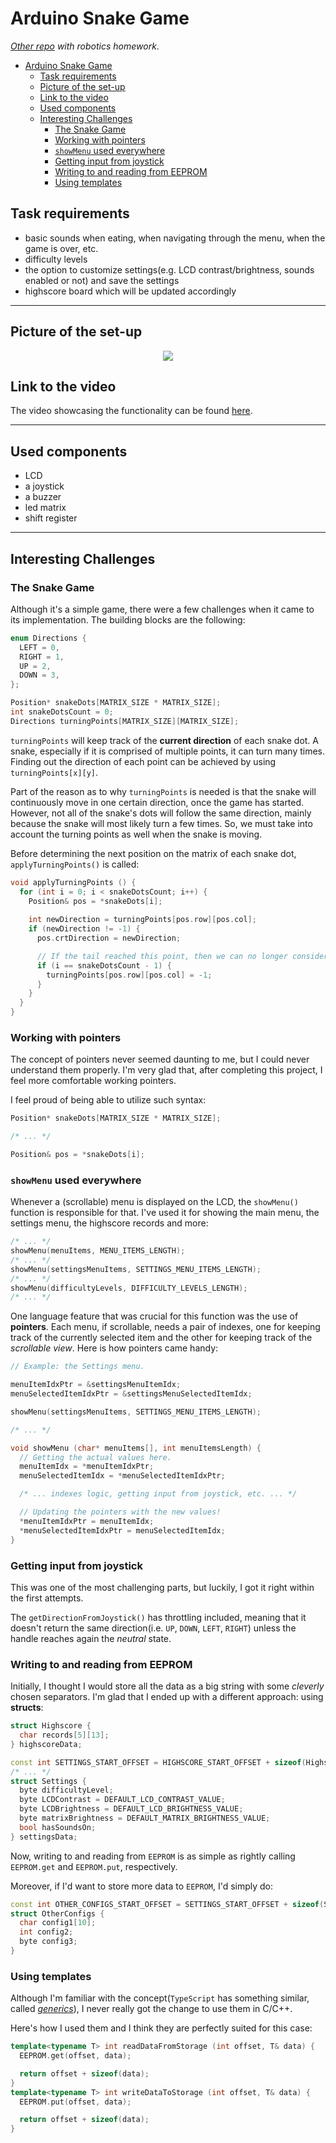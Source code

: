 # Arduino Snake Game

*[Other repo](https://github.com/Andrei0872/IntroductionToRobotics) with robotics homework*.

- [Arduino Snake Game](#arduino-snake-game)
  - [Task requirements](#task-requirements)
  - [Picture of the set-up](#picture-of-the-set-up)
  - [Link to the video](#link-to-the-video)
  - [Used components](#used-components)
  - [Interesting Challenges](#interesting-challenges)
    - [The Snake Game](#the-snake-game)
    - [Working with pointers](#working-with-pointers)
    - [`showMenu` used everywhere](#showmenu-used-everywhere)
    - [Getting input from joystick](#getting-input-from-joystick)
    - [Writing to and reading from EEPROM](#writing-to-and-reading-from-eeprom)
    - [Using templates](#using-templates)

## Task requirements

* basic sounds when eating, when navigating through the menu, when the game is over, etc.
* difficulty levels
* the option to customize settings(e.g. LCD contrast/brightness, sounds enabled or not) and save the settings
* highscore board which will be updated accordingly

---

## Picture of the set-up

<div style="text-align: center;">
  <img src="./assets/matrice.jpg">
</div>

## Link to the video

The video showcasing the functionality can be found [here](https://youtu.be/osQ7XLqH9wk).

---

## Used components

* LCD
* a joystick
* a buzzer
* led matrix
* shift register

---

## Interesting Challenges

### The Snake Game

Although it's a simple game, there were a few challenges when it came to its implementation. The building blocks are the following:

```cpp
enum Directions {
  LEFT = 0,
  RIGHT = 1,
  UP = 2,
  DOWN = 3,
};

Position* snakeDots[MATRIX_SIZE * MATRIX_SIZE];
int snakeDotsCount = 0;
Directions turningPoints[MATRIX_SIZE][MATRIX_SIZE];
```

`turningPoints` will keep track of the **current direction** of each snake dot. A snake, especially if it is comprised of multiple points, it can turn many times. Finding out the direction of each point can be achieved by using `turningPoints[x][y]`.

Part of the reason as to why `turningPoints` is needed is that the snake will continuously move in one certain direction, once the game has started. However, not all of the snake's dots will follow the same direction, mainly because the snake will most likely turn a few times. So, we must take into account the turning points as well when the snake is moving.

Before determining the next position on the matrix of each snake dot, `applyTurningPoints()` is called:

```cpp
void applyTurningPoints () {
  for (int i = 0; i < snakeDotsCount; i++) {
    Position& pos = *snakeDots[i];
    
    int newDirection = turningPoints[pos.row][pos.col];
    if (newDirection != -1) {
      pos.crtDirection = newDirection;

      // If the tail reached this point, then we can no longer consider this turning point.
      if (i == snakeDotsCount - 1) {
        turningPoints[pos.row][pos.col] = -1;
      }
    }
  }
}
```

### Working with pointers

The concept of pointers never seemed daunting to me, but I could never understand them properly. I'm very glad that, after completing this project, I feel more comfortable working pointers.

I feel proud of being able to utilize such syntax:

```cpp
Position* snakeDots[MATRIX_SIZE * MATRIX_SIZE];

/* ... */

Position& pos = *snakeDots[i];
```

### `showMenu` used everywhere

Whenever a (scrollable) menu is displayed on the LCD, the `showMenu()` function is responsible for that. I've used it for showing the main menu, the settings menu, the highscore records and more:

```cpp
/* ... */
showMenu(menuItems, MENU_ITEMS_LENGTH);
/* ... */
showMenu(settingsMenuItems, SETTINGS_MENU_ITEMS_LENGTH);
/* ... */
showMenu(difficultyLevels, DIFFICULTY_LEVELS_LENGTH); 
/* ... */
```

One language feature that was crucial for this function was the use of **pointers**. Each menu, if scrollable, needs a pair of indexes, one for keeping track of the currently selected item and the other for keeping track of the *scrollable view*. Here is how pointers came handy:

```cpp
// Example: the Settings menu.

menuItemIdxPtr = &settingsMenuItemIdx;
menuSelectedItemIdxPtr = &settingsMenuSelectedItemIdx;

showMenu(settingsMenuItems, SETTINGS_MENU_ITEMS_LENGTH);

/* ... */

void showMenu (char* menuItems[], int menuItemsLength) {
  // Getting the actual values here.
  menuItemIdx = *menuItemIdxPtr;
  menuSelectedItemIdx = *menuSelectedItemIdxPtr;

  /* ... indexes logic, getting input from joystick, etc. ... */

  // Updating the pointers with the new values!
  *menuItemIdxPtr = menuItemIdx;
  *menuSelectedItemIdxPtr = menuSelectedItemIdx;
}
```

### Getting input from joystick

This was one of the most challenging parts, but luckily, I got it right within the first attempts.

The `getDirectionFromJoystick()` has throttling included, meaning that it doesn't return the same direction(i.e. `UP`, `DOWN`, `LEFT`, `RIGHT`) unless the handle reaches again the *neutral* state.

### Writing to and reading from EEPROM

Initially, I thought I would store all the data as a big string with some *cleverly* chosen separators. I'm glad that I ended up with a different approach: using **structs**:

```cpp
struct Highscore {
  char records[5][13];
} highscoreData;

const int SETTINGS_START_OFFSET = HIGHSCORE_START_OFFSET + sizeof(Highscore);
/* ... */
struct Settings {
  byte difficultyLevel;
  byte LCDContrast = DEFAULT_LCD_CONTRAST_VALUE;
  byte LCDBrightness = DEFAULT_LCD_BRIGHTNESS_VALUE;
  byte matrixBrightness = DEFAULT_MATRIX_BRIGHTNESS_VALUE;
  bool hasSoundsOn;
} settingsData;
```

Now, writing to and reading from `EEPROM` is as simple as rightly calling `EEPROM.get` and `EEPROM.put`, respectively.

Moreover, if I'd want to store more data to `EEPROM`, I'd simply do:

```cpp
const int OTHER_CONFIGS_START_OFFSET = SETTINGS_START_OFFSET + sizeof(Settings);
struct OtherConfigs {
  char config1[10];
  int config2;
  byte config3;
}
```

### Using templates

Although I'm familiar with the concept(`TypeScript` has something similar, called [*generics*](https://www.typescriptlang.org/docs/handbook/2/generics.html)), I never really got the change to use them in C/C++.

Here's how I used them and I think they are perfectly suited for this case:

```cpp
template<typename T> int readDataFromStorage (int offset, T& data) {  
  EEPROM.get(offset, data);

  return offset + sizeof(data);
}
template<typename T> int writeDataToStorage (int offset, T& data) {
  EEPROM.put(offset, data);

  return offset + sizeof(data);
}
```